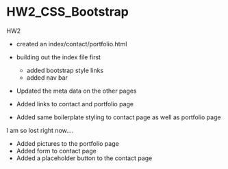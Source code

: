 # HW2_CSS_Bootstrap
HW2

- created an index/contact/portfolio.html 
- building out the index file first
    - added bootstrap style links
    - added nav bar

- Updated the meta data on the other pages
- Added links to contact and portfolio page
- Added same boilerplate styling to contact page as well as portfolio page

I am so lost right now....

- Added pictures to the portfolio page
- Added form to contact page
- Added a placeholder button to the contact page
